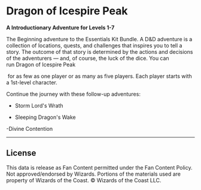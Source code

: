 # Dragon of Icespire Peak

**A Introductionary Adventure for Levels 1-7**

The Beginning adventure to the Essentials Kit Bundle. A D&D adventure is a collection of locations, quests, and challenges that inspires you to tell a story. The outcome of that story is determined by the actions and decisions of the adventurers — and, of course, the luck of the dice. You can run Dragon of Icespire Peak

 for as few as one player or as many as five players. Each player starts with a 1st-level character.

Continue the journey with these follow-up adventures:

- Storm Lord's Wrath

- Sleeping Dragon's Wake

-Divine Contention

---

## License

This data is release as Fan Content permitted under the Fan Content Policy. Not approved/endorsed by Wizards. Portions of the materials used are property of Wizards of the Coast. © Wizards of the Coast LLC.
